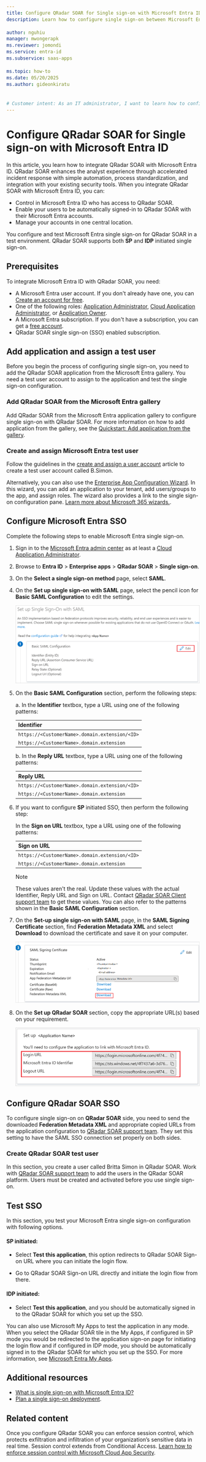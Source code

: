 ```yaml
---
title: Configure QRadar SOAR for Single sign-on with Microsoft Entra ID
description: Learn how to configure single sign-on between Microsoft Entra ID and QRadar SOAR.

author: nguhiu
manager: mwongerapk
ms.reviewer: jomondi
ms.service: entra-id
ms.subservice: saas-apps

ms.topic: how-to
ms.date: 05/20/2025
ms.author: gideonkiratu


# Customer intent: As an IT administrator, I want to learn how to configure single sign-on between Microsoft Entra ID and QRadar SOAR so that I can control who has access to QRadar SOAR, enable automatic sign-in with Microsoft Entra accounts, and manage my accounts in one central location.
---
```


# Configure QRadar SOAR for Single sign-on with Microsoft Entra ID

In this article, you learn how to integrate QRadar SOAR with Microsoft Entra ID. QRadar SOAR enhances the analyst experience through accelerated incident response with simple automation, process standardization, and integration with your existing security tools. When you integrate QRadar SOAR with Microsoft Entra ID, you can:

* Control in Microsoft Entra ID who has access to QRadar SOAR.
* Enable your users to be automatically signed-in to QRadar SOAR with their Microsoft Entra accounts.
* Manage your accounts in one central location.

You configure and test Microsoft Entra single sign-on for QRadar SOAR in a test environment. QRadar SOAR supports both **SP** and **IDP** initiated single sign-on.

## Prerequisites

To integrate Microsoft Entra ID with QRadar SOAR, you need:

* A Microsoft Entra user account. If you don't already have one, you can [Create an account for free](https://azure.microsoft.com/pricing/purchase-options/azure-account?cid=msft_learn).
* One of the following roles: [Application Administrator](/entra/identity/role-based-access-control/permissions-reference#application-administrator), [Cloud Application Administrator](/entra/identity/role-based-access-control/permissions-reference#cloud-application-administrator), or [Application Owner](/entra/fundamentals/users-default-permissions#owned-enterprise-applications).
* A Microsoft Entra subscription. If you don't have a subscription, you can get a [free account](https://azure.microsoft.com/pricing/purchase-options/azure-account?cid=msft_learn).
* QRadar SOAR single sign-on (SSO) enabled subscription.

## Add application and assign a test user

Before you begin the process of configuring single sign-on, you need to add the QRadar SOAR application from the Microsoft Entra gallery. You need a test user account to assign to the application and test the single sign-on configuration.

<a name='add-qradar-soar-from-the-azure-ad-gallery'></a>

### Add QRadar SOAR from the Microsoft Entra gallery

Add QRadar SOAR from the Microsoft Entra application gallery to configure single sign-on with QRadar SOAR. For more information on how to add application from the gallery, see the [Quickstart: Add application from the gallery](~/identity/enterprise-apps/add-application-portal.md).

<a name='create-and-assign-azure-ad-test-user'></a>

### Create and assign Microsoft Entra test user

Follow the guidelines in the [create and assign a user account](~/identity/enterprise-apps/add-application-portal-assign-users.md) article to create a test user account called B.Simon.

Alternatively, you can also use the [Enterprise App Configuration Wizard](https://portal.office.com/AdminPortal/home?Q=Docs#/azureadappintegration). In this wizard, you can add an application to your tenant, add users/groups to the app, and assign roles. The wizard also provides a link to the single sign-on configuration pane. [Learn more about Microsoft 365 wizards.](/microsoft-365/admin/misc/azure-ad-setup-guides). 

<a name='configure-azure-ad-sso'></a>

## Configure Microsoft Entra SSO

Complete the following steps to enable Microsoft Entra single sign-on.

1. Sign in to the [Microsoft Entra admin center](https://entra.microsoft.com) as at least a [Cloud Application Administrator](~/identity/role-based-access-control/permissions-reference.md#cloud-application-administrator).
1. Browse to **Entra ID** > **Enterprise apps** > **QRadar SOAR** > **Single sign-on**.
1. On the **Select a single sign-on method** page, select **SAML**.
1. On the **Set up single sign-on with SAML** page, select the pencil icon for **Basic SAML Configuration** to edit the settings.

   ![Screenshot shows how to edit Basic SAML Configuration.](common/edit-urls.png "Basic Configuration")

1. On the **Basic SAML Configuration** section, perform the following steps:

    a. In the **Identifier** textbox, type a URL using one of the following patterns:

    | **Identifier** |
    |-------|
    | `https://<CustomerName>.domain.extension/<ID>` |
    | `https://<CustomerName>.domain.extension` |

    b. In the **Reply URL** textbox, type a URL using one of the following patterns:

    | **Reply URL** |
    |-------|
    | `https://<CustomerName>.domain.extension/<ID>` |
    | `https://<CustomerName>.domain.extension` |

1. If you want to configure **SP** initiated SSO, then perform the following step:  

    In the **Sign on URL** textbox, type a URL using one of the following patterns:

    | **Sign on URL** |
    |-------|
    | `https://<CustomerName>.domain.extension/<ID>` |
    | `https://<CustomerName>.domain.extension` |

    > [!Note]
    > These values aren't the real. Update these values with the actual Identifier, Reply URL and Sign on URL. Contact [QRadar SOAR Client support team](mailto:mysphelp@us.ibm.com) to get these values. You can also refer to the patterns shown in the **Basic SAML Configuration** section.

1. On the **Set-up single sign-on with SAML** page, in the **SAML Signing Certificate** section,  find **Federation Metadata XML** and select **Download** to download the certificate and save it on your computer.

    ![Screenshot shows the Certificate download link.](common/metadataxml.png "Certificate")

1. On the **Set up QRadar SOAR** section, copy the appropriate URL(s) based on your requirement.

	![Screenshot shows how to copy configuration appropriate URL.](common/copy-configuration-urls.png "Metadata")

## Configure QRadar SOAR SSO

To configure single sign-on on **QRadar SOAR** side, you need to send the downloaded **Federation Metadata XML** and appropriate copied URLs from the application configuration to [QRadar SOAR support team](mailto:mysphelp@us.ibm.com). They set this setting to have the SAML SSO connection set properly on both sides.

### Create QRadar SOAR test user

In this section, you create a user called Britta Simon in QRadar SOAR. Work with [QRadar SOAR support team](mailto:mysphelp@us.ibm.com) to add the users in the QRadar SOAR platform. Users must be created and activated before you use single sign-on.

## Test SSO 

In this section, you test your Microsoft Entra single sign-on configuration with following options. 

#### SP initiated:

* Select **Test this application**, this option redirects to QRadar SOAR Sign-on URL where you can initiate the login flow.  

* Go to QRadar SOAR Sign-on URL directly and initiate the login flow from there.

#### IDP initiated:

* Select **Test this application**, and you should be automatically signed in to the QRadar SOAR for which you set up the SSO. 

You can also use Microsoft My Apps to test the application in any mode. When you select the QRadar SOAR tile in the My Apps, if configured in SP mode you would be redirected to the application sign-on page for initiating the login flow and if configured in IDP mode, you should be automatically signed in to the QRadar SOAR for which you set up the SSO. For more information, see [Microsoft Entra My Apps](/azure/active-directory/manage-apps/end-user-experiences#azure-ad-my-apps).

## Additional resources

* [What is single sign-on with Microsoft Entra ID?](~/identity/enterprise-apps/what-is-single-sign-on.md)
* [Plan a single sign-on deployment](~/identity/enterprise-apps/plan-sso-deployment.md).

## Related content

Once you configure QRadar SOAR you can enforce session control, which protects exfiltration and infiltration of your organization’s sensitive data in real time. Session control extends from Conditional Access. [Learn how to enforce session control with Microsoft Cloud App Security](/cloud-app-security/proxy-deployment-aad).
